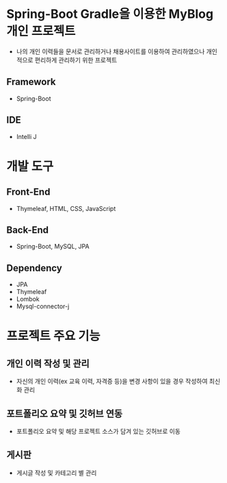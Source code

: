 # Spring-Boot Gradle을 이용한 MyBlog 개인 프로젝트
- 나의 개인 이력들을 문서로 관리하거나 채용사이트를 이용하여 관리하였으나 개인적으로 편리하게 관리하기 위한 프로젝트

## Framework
- Spring-Boot

## IDE
- Intelli J

# 개발 도구

## Front-End
- Thymeleaf, HTML, CSS, JavaScript

## Back-End
- Spring-Boot, MySQL, JPA

## Dependency
- JPA
- Thymeleaf
- Lombok
- Mysql-connector-j

# 프로젝트 주요 기능

## 개인 이력 작성 및 관리
- 자신의 개인 이력(ex 교육 이력, 자격증 등)을 변경 사항이 있을 경우 작성하여 최신화 관리

## 포트폴리오 요약 및 깃허브 연동
- 포트폴리오 요약 및 해당 프로젝트 소스가 담겨 있는 깃허브로 이동

## 게시판
- 게시글 작성 및 카테고리 별 관리